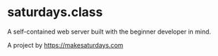 # saturdays.class
A self-contained web server built with the beginner developer in mind.

A project by https://makesaturdays.com
